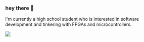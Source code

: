 ### hey there 👋
I'm currently a high school student who is interested in software development and tinkering with FPGAs and microcontrollers.

![](https://github-readme-stats.vercel.app/api?username=acvigue&show_icons=true&theme=synthwave&count_private=true)
